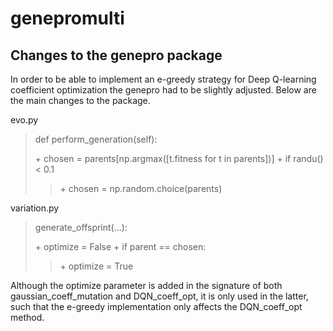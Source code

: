 # genepromulti

## Changes to the genepro package

In order to be able to implement an e-greedy strategy for Deep Q-learning coefficient optimization the genepro had to be slightly adjusted. Below are the main changes to the package.

evo.py

> def perform_generation(self):
> 
> \+ chosen  =  parents[np.argmax([t.fitness for t in  parents])]
> \+ if randu() < 0.1
>> \+ chosen = np.random.choice(parents)
>>




variation.py
> generate_offsprint(...):
>  
>  \+ optimize = False
>  \+ if parent == chosen:
>  > \+ optimize = True

Although the optimize parameter is added in the signature of both gaussian_coeff_mutation and DQN_coeff_opt, it is only used in the latter, such that the e-greedy implementation only affects the DQN_coeff_opt method.

